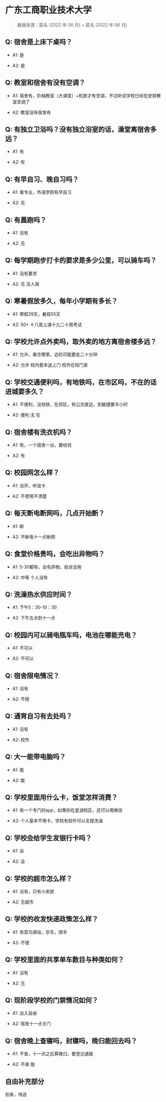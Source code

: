 # 广东工商职业技术大学

> 数据来源：匿名 (2022 年 06 月) + 匿名 (2022 年 06 月)

## Q: 宿舍是上床下桌吗？

- A1: 是

- A2: 是

## Q: 教室和宿舍有没有空调？

- A1: 宿舍有，阶梯教室（大课室）+机房才有空调，不过听说学校已经在安排教室空调了

- A2: 教室没有宿舍有

## Q: 有独立卫浴吗？没有独立浴室的话，澡堂离宿舍多远？

- A1: 有

- A2: 有

## Q: 有早自习、晚自习吗？

- A1: 看专业，外语学院有早自习

- A2: 无

## Q: 有晨跑吗？

- A1: 没有

- A2: 无

## Q: 每学期跑步打卡的要求是多少公里，可以骑车吗？

- A1: 没有要求

- A2: 无 没人骑

## Q: 寒暑假放多久，每年小学期有多长？

- A1: 寒假29天，暑假55天

- A2: 50+ 十八周上课十九二十周考试

## Q: 学校允许点外卖吗，取外卖的地方离宿舍楼多远？

- A1: 允许，看住哪里，远的可能要走二十分钟

- A2: 允许 校内基本送上门 校外在校门拿

## Q: 学校交通便利吗，有地铁吗，在市区吗，不在的话进城要多久？

- A1: 不便利，没地铁，在郊区，有公交直达，到敏捷要半小时

- A2: 便利 无 在

## Q: 宿舍楼有洗衣机吗？

- A1: 有，一个宿舍一台，要给钱

- A2: 有

## Q: 校园网怎么样？

- A1: 没开，听说卡

- A2: 不使用不清楚

## Q: 每天断电断网吗，几点开始断？

- A1: 断

- A2: 不断电十一点断网

## Q: 食堂价格贵吗，会吃出异物吗？

- A1: 5-30都有，会有异物，投诉没用

- A2: 中等 个人没有

## Q: 洗澡热水供应时间？

- A1: 下午5：30-10：30

- A2: 下午五点到十一点

## Q: 校园内可以骑电瓶车吗，电池在哪能充电？

- A1: 不可以

- A2: 不可以

## Q: 宿舍限电情况？

- A1: 没有

- A2: 不限

## Q: 通宵自习有去处吗？

- A1: 没有

- A2: 校外

## Q: 大一能带电脑吗？

- A1: 能

- A2: 能

## Q: 学校里面用什么卡，饭堂怎样消费？

- A1: 有一个专门的app，如果你在星湖校区，还可以用微信

- A2: 个人基本不用卡，学校有软件可以支撑洗澡

## Q: 学校会给学生发银行卡吗？

- A1: 会

- A2: 会

## Q: 学校的超市怎么样？

- A1: 没有，只有小卖部

- A2: 无超市

## Q: 学校的收发快递政策怎么样？

- A1: 有菜鸟驿站，京东，顺丰

- A2: 不错

## Q: 学校里面的共享单车数目与种类如何？

- A1: 没有

- A2: 无

## Q: 现阶段学校的门禁情况如何？

- A1: 出入自由

- A2: 宿舍十一点关门

## Q: 宿舍晚上查寝吗，封寝吗，晚归能回去吗？

- A1: 不查，十一点之后算晚归，要登记通报

- A2: 不查 能

## 自由补充部分

别来，快逃
